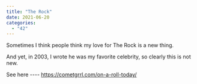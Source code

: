 ```yaml
---
title: "The Rock"
date: 2021-06-20
categories: 
  - "42"
---
```


Sometimes I think people think my love for The Rock is a new thing.

And yet, in 2003, I wrote he was my favorite celebrity, so clearly this is not new.

See here ---- https://cometgrrl.com/on-a-roll-today/
